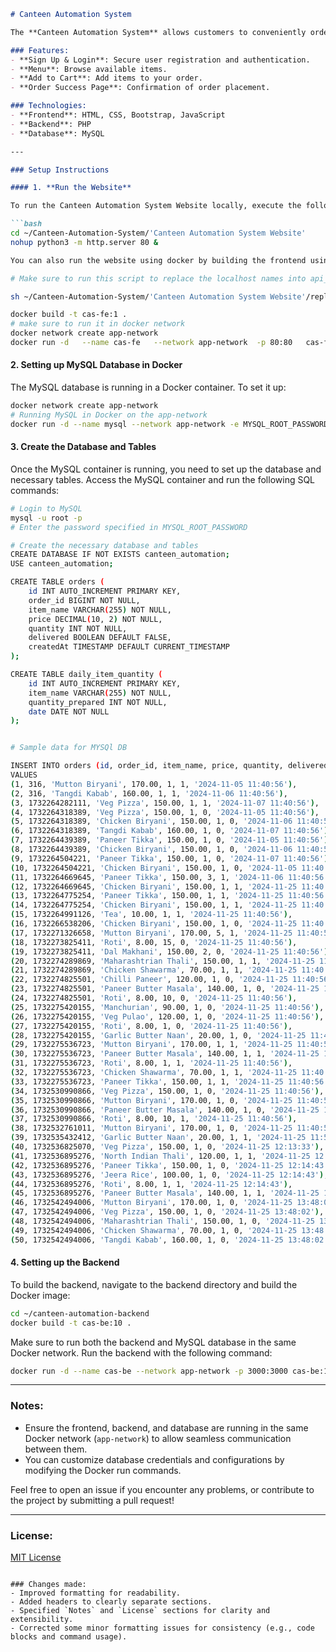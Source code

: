 
```markdown
# Canteen Automation System

The **Canteen Automation System** allows customers to conveniently order food and directly collect it without any waiting time. It eliminates the need to wait in line or for a turn, enhancing the overall experience.

### Features:
- **Sign Up & Login**: Secure user registration and authentication.
- **Menu**: Browse available items.
- **Add to Cart**: Add items to your order.
- **Order Success Page**: Confirmation of order placement.

### Technologies:
- **Frontend**: HTML, CSS, Bootstrap, JavaScript
- **Backend**: PHP
- **Database**: MySQL

---

### Setup Instructions

#### 1. **Run the Website**

To run the Canteen Automation System Website locally, execute the following commands:

```bash
cd ~/Canteen-Automation-System/'Canteen Automation System Website'
nohup python3 -m http.server 80 &

You can also run the website using docker by building the frontend using the dockerfile in path ~/Canteen-Automation-System

# Make sure to run this script to replace the localhost names into api_urls. This should be done if your host your app in any cloud VM. Mostly it should be a load balancer IP or the public url of the VM

sh ~/Canteen-Automation-System/'Canteen Automation System Website'/replace_localhost.sh

docker build -t cas-fe:1 .
# make sure to run it in docker network
docker network create app-network
docker run -d   --name cas-fe   --network app-network  -p 80:80   cas-fe:1
```

#### 2. **Setting up MySQL Database in Docker**

The MySQL database is running in a Docker container. To set it up:

```bash
docker network create app-network
# Running MySQL in Docker on the app-network
docker run -d --name mysql --network app-network -e MYSQL_ROOT_PASSWORD=password -e MYSQL_DATABASE=canteen_automation mysql:5.7
```

#### 3. **Create the Database and Tables**

Once the MySQL container is running, you need to set up the database and necessary tables. Access the MySQL container and run the following SQL commands:

```bash
# Login to MySQL
mysql -u root -p
# Enter the password specified in MYSQL_ROOT_PASSWORD

# Create the necessary database and tables
CREATE DATABASE IF NOT EXISTS canteen_automation;
USE canteen_automation;

CREATE TABLE orders (
    id INT AUTO_INCREMENT PRIMARY KEY,
    order_id BIGINT NOT NULL,
    item_name VARCHAR(255) NOT NULL,
    price DECIMAL(10, 2) NOT NULL,
    quantity INT NOT NULL,
    delivered BOOLEAN DEFAULT FALSE,
    createdAt TIMESTAMP DEFAULT CURRENT_TIMESTAMP
);

CREATE TABLE daily_item_quantity (
    id INT AUTO_INCREMENT PRIMARY KEY,
    item_name VARCHAR(255) NOT NULL,
    quantity_prepared INT NOT NULL,
    date DATE NOT NULL
);


# Sample data for MYSQl DB

INSERT INTO orders (id, order_id, item_name, price, quantity, delivered, createdAt)
VALUES
(1, 316, 'Mutton Biryani', 170.00, 1, 1, '2024-11-05 11:40:56'),
(2, 316, 'Tangdi Kabab', 160.00, 1, 1, '2024-11-06 11:40:56'),
(3, 1732264282111, 'Veg Pizza', 150.00, 1, 1, '2024-11-07 11:40:56'),
(4, 1732264318389, 'Veg Pizza', 150.00, 1, 0, '2024-11-05 11:40:56'),
(5, 1732264318389, 'Chicken Biryani', 150.00, 1, 0, '2024-11-06 11:40:56'),
(6, 1732264318389, 'Tangdi Kabab', 160.00, 1, 0, '2024-11-07 11:40:56'),
(7, 1732264439389, 'Paneer Tikka', 150.00, 1, 0, '2024-11-05 11:40:56'),
(8, 1732264439389, 'Chicken Biryani', 150.00, 1, 0, '2024-11-06 11:40:56'),
(9, 1732264504221, 'Paneer Tikka', 150.00, 1, 0, '2024-11-07 11:40:56'),
(10, 1732264504221, 'Chicken Biryani', 150.00, 1, 0, '2024-11-05 11:40:56'),
(11, 1732264669645, 'Paneer Tikka', 150.00, 3, 1, '2024-11-06 11:40:56'),
(12, 1732264669645, 'Chicken Biryani', 150.00, 1, 1, '2024-11-25 11:40:56'),
(13, 1732264775254, 'Paneer Tikka', 150.00, 1, 1, '2024-11-25 11:40:56'),
(14, 1732264775254, 'Chicken Biryani', 150.00, 1, 1, '2024-11-25 11:40:56'),
(15, 1732264991126, 'Tea', 10.00, 1, 1, '2024-11-25 11:40:56'),
(16, 1732266538206, 'Chicken Biryani', 150.00, 1, 0, '2024-11-25 11:40:56'),
(17, 1732271326658, 'Mutton Biryani', 170.00, 5, 1, '2024-11-25 11:40:56'),
(18, 1732273825411, 'Roti', 8.00, 15, 0, '2024-11-25 11:40:56'),
(19, 1732273825411, 'Dal Makhani', 150.00, 2, 0, '2024-11-25 11:40:56'),
(20, 1732274289869, 'Maharashtrian Thali', 150.00, 1, 1, '2024-11-25 11:40:56'),
(21, 1732274289869, 'Chicken Shawarma', 70.00, 1, 1, '2024-11-25 11:40:56'),
(22, 1732274825501, 'Chilli Paneer', 120.00, 1, 0, '2024-11-25 11:40:56'),
(23, 1732274825501, 'Paneer Butter Masala', 140.00, 1, 0, '2024-11-25 11:40:56'),
(24, 1732274825501, 'Roti', 8.00, 10, 0, '2024-11-25 11:40:56'),
(25, 1732275420155, 'Manchurian', 90.00, 1, 0, '2024-11-25 11:40:56'),
(26, 1732275420155, 'Veg Pulao', 120.00, 1, 0, '2024-11-25 11:40:56'),
(27, 1732275420155, 'Roti', 8.00, 1, 0, '2024-11-25 11:40:56'),
(28, 1732275420155, 'Garlic Butter Naan', 20.00, 1, 0, '2024-11-25 11:40:56'),
(29, 1732275536723, 'Mutton Biryani', 170.00, 1, 1, '2024-11-25 11:40:56'),
(30, 1732275536723, 'Paneer Butter Masala', 140.00, 1, 1, '2024-11-25 11:40:56'),
(31, 1732275536723, 'Roti', 8.00, 1, 1, '2024-11-25 11:40:56'),
(32, 1732275536723, 'Chicken Shawarma', 70.00, 1, 1, '2024-11-25 11:40:56'),
(33, 1732275536723, 'Paneer Tikka', 150.00, 1, 1, '2024-11-25 11:40:56'),
(34, 1732530990866, 'Veg Pizza', 150.00, 1, 0, '2024-11-25 11:40:56'),
(35, 1732530990866, 'Mutton Biryani', 170.00, 1, 0, '2024-11-25 11:40:56'),
(36, 1732530990866, 'Paneer Butter Masala', 140.00, 1, 0, '2024-11-25 11:40:56'),
(37, 1732530990866, 'Roti', 8.00, 10, 1, '2024-11-25 11:40:56'),
(38, 1732532761011, 'Mutton Biryani', 170.00, 1, 0, '2024-11-25 11:40:56'),
(39, 1732535432412, 'Garlic Butter Naan', 20.00, 1, 1, '2024-11-25 11:50:20'),
(40, 1732536825070, 'Veg Pizza', 150.00, 1, 0, '2024-11-25 12:13:33'),
(41, 1732536895276, 'North Indian Thali', 120.00, 1, 1, '2024-11-25 12:14:43'),
(42, 1732536895276, 'Paneer Tikka', 150.00, 1, 0, '2024-11-25 12:14:43'),
(43, 1732536895276, 'Jeera Rice', 100.00, 1, 0, '2024-11-25 12:14:43'),
(44, 1732536895276, 'Roti', 8.00, 1, 1, '2024-11-25 12:14:43'),
(45, 1732536895276, 'Paneer Butter Masala', 140.00, 1, 1, '2024-11-25 12:14:43'),
(46, 1732542494006, 'Mutton Biryani', 170.00, 1, 0, '2024-11-25 13:48:02'),
(47, 1732542494006, 'Veg Pizza', 150.00, 1, 0, '2024-11-25 13:48:02'),
(48, 1732542494006, 'Maharashtrian Thali', 150.00, 1, 0, '2024-11-25 13:48:02'),
(49, 1732542494006, 'Chicken Shawarma', 70.00, 1, 0, '2024-11-25 13:48:02'),
(50, 1732542494006, 'Tangdi Kabab', 160.00, 1, 0, '2024-11-25 13:48:02');


```

#### 4. **Setting up the Backend**

To build the backend, navigate to the backend directory and build the Docker image:

```bash
cd ~/canteen-automation-backend
docker build -t cas-be:10 .
```

Make sure to run both the backend and MySQL database in the same Docker network. Run the backend with the following command:

```bash
docker run -d --name cas-be --network app-network -p 3000:3000 cas-be:10
```

---

### Notes:
- Ensure the frontend, backend, and database are running in the same Docker network (`app-network`) to allow seamless communication between them.
- You can customize database credentials and configurations by modifying the Docker run commands.

Feel free to open an issue if you encounter any problems, or contribute to the project by submitting a pull request!

---

### License:
[MIT License](LICENSE)
```

### Changes made:
- Improved formatting for readability.
- Added headers to clearly separate sections.
- Specified `Notes` and `License` sections for clarity and extensibility.
- Corrected some minor formatting issues for consistency (e.g., code blocks and command usage).
